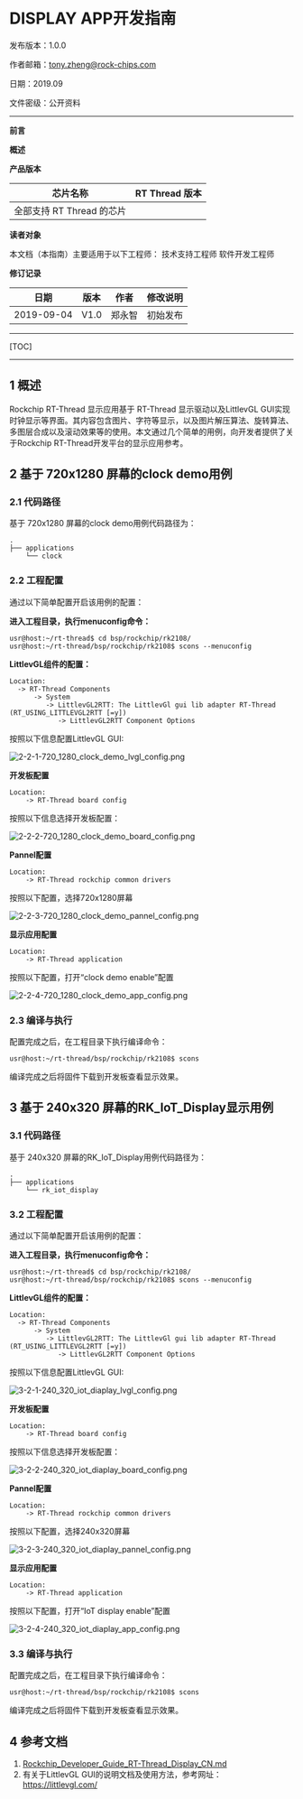 # **DISPLAY APP**开发指南

发布版本：1.0.0

作者邮箱：tony.zheng@rock-chips.com

日期：2019.09

文件密级：公开资料

---
**前言**

**概述**

**产品版本**

| **芯片名称**            | **RT Thread 版本** |
| ----------------------- | :---------------- |
| 全部支持 RT Thread 的芯片 |                   |

**读者对象**

本文档（本指南）主要适用于以下工程师：
技术支持工程师
软件开发工程师

**修订记录**

| **日期**   | **版本** | **作者** | **修改说明**                    |
| ---------- | -------- | -------- | ------------------------------- |
| 2019-09-04 | V1.0     | 郑永智  | 初始发布                        |

---

[TOC]

---


## 1 概述

Rockchip RT-Thread 显示应用基于 RT-Thread 显示驱动以及LittlevGL GUI实现时钟显示等界面。其内容包含图片、字符等显示，以及图片解压算法、旋转算法、多图层合成以及滚动效果等的使用。本文通过几个简单的用例，向开发者提供了关于Rockchip RT-Thread开发平台的显示应用参考。

## 2 基于 720x1280 屏幕的clock demo用例

### 2.1 代码路径
基于 720x1280 屏幕的clock demo用例代码路径为：

    .
    ├── applications
        └── clock

### 2.2 工程配置
通过以下简单配置开启该用例的配置：

**进入工程目录，执行menuconfig命令：**

    usr@host:~/rt-thread$ cd bsp/rockchip/rk2108/
    usr@host:~/rt-thread/bsp/rockchip/rk2108$ scons --menuconfig

**LittlevGL组件的配置：**

    Location:
      -> RT-Thread Components
          -> System
             -> LittlevGL2RTT: The LittlevGl gui lib adapter RT-Thread (RT_USING_LITTLEVGL2RTT [=y])
                -> LittlevGL2RTT Component Options

按照以下信息配置LittlevGL GUI:

![2-2-1-720_1280_clock_demo_lvgl_config.png](Rockchip_Developer_Guide_RT-Thread_Display_APP/2-2-1-720_1280_clock_demo_lvgl_config.png)

**开发板配置**

    Location:
        -> RT-Thread board config

按照以下信息选择开发板配置：

![2-2-2-720_1280_clock_demo_board_config.png](Rockchip_Developer_Guide_RT-Thread_Display_APP/2-2-2-720_1280_clock_demo_board_config.png)

**Pannel配置**

    Location:
        -> RT-Thread rockchip common drivers

按照以下配置，选择720x1280屏幕

![2-2-3-720_1280_clock_demo_pannel_config.png](Rockchip_Developer_Guide_RT-Thread_Display_APP/2-2-3-720_1280_clock_demo_pannel_config.png)

**显示应用配置**

    Location:
        -> RT-Thread application

按照以下配置，打开“clock demo enable”配置

![2-2-4-720_1280_clock_demo_app_config.png](Rockchip_Developer_Guide_RT-Thread_Display_APP/2-2-4-720_1280_clock_demo_app_config.png)


### 2.3 编译与执行

配置完成之后，在工程目录下执行编译命令：

    usr@host:~/rt-thread/bsp/rockchip/rk2108$ scons

编译完成之后将固件下载到开发板查看显示效果。

## 3 基于 240x320 屏幕的RK_IoT_Display显示用例

### 3.1 代码路径
基于 240x320 屏幕的RK_IoT_Display用例代码路径为：

    .
    ├── applications
        └── rk_iot_display

### 3.2 工程配置
通过以下简单配置开启该用例的配置：

**进入工程目录，执行menuconfig命令：**

    usr@host:~/rt-thread$ cd bsp/rockchip/rk2108/
    usr@host:~/rt-thread/bsp/rockchip/rk2108$ scons --menuconfig

**LittlevGL组件的配置：**

    Location:
      -> RT-Thread Components
          -> System
             -> LittlevGL2RTT: The LittlevGl gui lib adapter RT-Thread (RT_USING_LITTLEVGL2RTT [=y])
                -> LittlevGL2RTT Component Options

按照以下信息配置LittlevGL GUI:

![3-2-1-240_320_iot_diaplay_lvgl_config.png](Rockchip_Developer_Guide_RT-Thread_Display_APP/3-2-1-240_320_iot_diaplay_lvgl_config.png)


**开发板配置**

    Location:
        -> RT-Thread board config

按照以下信息选择开发板配置：

![3-2-2-240_320_iot_diaplay_board_config.png](Rockchip_Developer_Guide_RT-Thread_Display_APP/3-2-2-240_320_iot_diaplay_board_config.png)


**Pannel配置**

    Location:
        -> RT-Thread rockchip common drivers

按照以下配置，选择240x320屏幕

![3-2-3-240_320_iot_diaplay_pannel_config.png](Rockchip_Developer_Guide_RT-Thread_Display_APP/3-2-3-240_320_iot_diaplay_pannel_config.png)

**显示应用配置**

    Location:
        -> RT-Thread application

按照以下配置，打开“IoT display enable”配置

![3-2-4-240_320_iot_diaplay_app_config.png](Rockchip_Developer_Guide_RT-Thread_Display_APP/3-2-4-240_320_iot_diaplay_app_config.png)


### 3.3 编译与执行

配置完成之后，在工程目录下执行编译命令：

    usr@host:~/rt-thread/bsp/rockchip/rk2108$ scons

编译完成之后将固件下载到开发板查看显示效果。

## 4 参考文档
1. [Rockchip_Developer_Guide_RT-Thread_Display_CN.md](../driver/display/Rockchip_Developer_Guide_RT-Thread_Display_CN.md)
2. 有关于LittlevGL GUI的说明文档及使用方法，参考网址：https://littlevgl.com/
